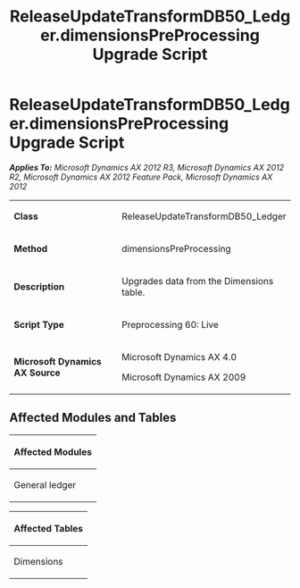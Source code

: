 ﻿---
title: ReleaseUpdateTransformDB50_Ledger.dimensionsPreProcessing Upgrade Script
TOCTitle: ReleaseUpdateTransformDB50_Ledger.dimensionsPreProcessing Upgrade Script
ms:assetid: 0221193d-68c6-26a2-e47d-f4b75ba13b04
ms:mtpsurl: https://msdn.microsoft.com/en-us/library/JJ684640(v=AX.60)
ms:contentKeyID: 49706339
ms.date: 05/18/2015
mtps_version: v=AX.60
---

# ReleaseUpdateTransformDB50\_Ledger.dimensionsPreProcessing Upgrade Script 


_**Applies To:** Microsoft Dynamics AX 2012 R3, Microsoft Dynamics AX 2012 R2, Microsoft Dynamics AX 2012 Feature Pack, Microsoft Dynamics AX 2012_

<table>
<colgroup>
<col style="width: 50%" />
<col style="width: 50%" />
</colgroup>
<tbody>
<tr class="odd">
<td><p><strong>Class</strong></p></td>
<td><p>ReleaseUpdateTransformDB50_Ledger</p></td>
</tr>
<tr class="even">
<td><p><strong>Method</strong></p></td>
<td><p>dimensionsPreProcessing</p></td>
</tr>
<tr class="odd">
<td><p><strong>Description</strong></p></td>
<td><p>Upgrades data from the Dimensions table.</p></td>
</tr>
<tr class="even">
<td><p><strong>Script Type</strong></p></td>
<td><p>Preprocessing 60: Live</p></td>
</tr>
<tr class="odd">
<td><p><strong>Microsoft Dynamics AX Source</strong></p></td>
<td><p>Microsoft Dynamics AX 4.0</p>
<p>Microsoft Dynamics AX 2009</p></td>
</tr>
</tbody>
</table>


## Affected Modules and Tables

<table>
<colgroup>
<col style="width: 100%" />
</colgroup>
<thead>
<tr class="header">
<th><p>Affected Modules</p></th>
</tr>
</thead>
<tbody>
<tr class="odd">
<td><p>General ledger</p></td>
</tr>
</tbody>
</table>


<table>
<colgroup>
<col style="width: 100%" />
</colgroup>
<thead>
<tr class="header">
<th><p>Affected Tables</p></th>
</tr>
</thead>
<tbody>
<tr class="odd">
<td><p>Dimensions</p></td>
</tr>
</tbody>
</table>

  


